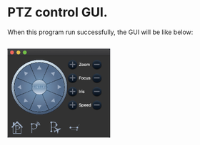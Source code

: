 # PTZ control GUI.

 When this program run successfully, the GUI will be like below: 
 ##
 <img src="./snapshot.png" height="200" width="230" align=left/>
